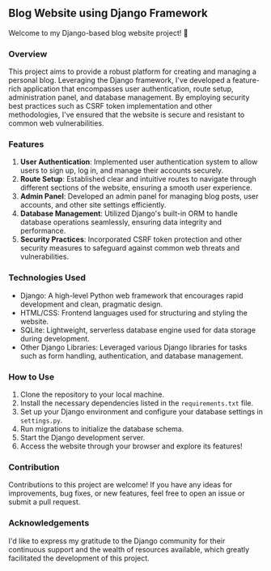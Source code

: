 ## Blog Website using Django Framework

Welcome to my Django-based blog website project! 🚀

### Overview
This project aims to provide a robust platform for creating and managing a personal blog. Leveraging the Django framework, I've developed a feature-rich application that encompasses user authentication, route setup, administration panel, and database management. By employing security best practices such as CSRF token implementation and other methodologies, I've ensured that the website is secure and resistant to common web vulnerabilities.

### Features
1. **User Authentication**: Implemented user authentication system to allow users to sign up, log in, and manage their accounts securely.
2. **Route Setup**: Established clear and intuitive routes to navigate through different sections of the website, ensuring a smooth user experience.
3. **Admin Panel**: Developed an admin panel for managing blog posts, user accounts, and other site settings efficiently.
4. **Database Management**: Utilized Django's built-in ORM to handle database operations seamlessly, ensuring data integrity and performance.
5. **Security Practices**: Incorporated CSRF token protection and other security measures to safeguard against common web threats and vulnerabilities.

### Technologies Used
- Django: A high-level Python web framework that encourages rapid development and clean, pragmatic design.
- HTML/CSS: Frontend languages used for structuring and styling the website.
- SQLite: Lightweight, serverless database engine used for data storage during development.
- Other Django Libraries: Leveraged various Django libraries for tasks such as form handling, authentication, and database management.

### How to Use
1. Clone the repository to your local machine.
2. Install the necessary dependencies listed in the `requirements.txt` file.
3. Set up your Django environment and configure your database settings in `settings.py`.
4. Run migrations to initialize the database schema.
5. Start the Django development server.
6. Access the website through your browser and explore its features!

### Contribution
Contributions to this project are welcome! If you have any ideas for improvements, bug fixes, or new features, feel free to open an issue or submit a pull request.

### Acknowledgements
I'd like to express my gratitude to the Django community for their continuous support and the wealth of resources available, which greatly facilitated the development of this project.
